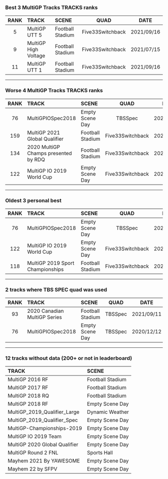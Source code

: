 ### Best 3 MultiGP Tracks TRACKS ranks
|RANK|TRACK|SCENE|QUAD|DATE|
|:---:|:---|:---|:---:|:---:|
|5|MultiGP UTT 5|Football Stadium|Five33Switchback|2021/09/16|
|9|MultiGP High Voltage|Football Stadium|Five33Switchback|2021/07/15|
|11|MultiGP UTT 1|Football Stadium|Five33Switchback|2021/09/16|
---
### Worse 4 MultiGP Tracks TRACKS ranks
|RANK|TRACK|SCENE|QUAD|DATE|
|:---:|:---|:---|:---:|:---:|
|76|MultiGPIOSpec2018|Empty Scene Day|TBSSpec|2020/12/12|
|159|MultiGP 2021 Global Qualifier|Football Stadium|Five33Switchback|2021/10/02|
|134|2020 MultiGP Champs presented by RDQ|Football Stadium|Five33Switchback|2021/12/10|
|122|MultiGP IO 2019 World Cup|Empty Scene Day|Five33Switchback|2021/02/03|
---
### Oldest 3 personal best
|RANK|TRACK|SCENE|QUAD|DATE|
|:---:|:---|:---|:---:|:---:|
|76|MultiGPIOSpec2018|Empty Scene Day|TBSSpec|2020/12/12|
|122|MultiGP IO 2019 World Cup|Empty Scene Day|Five33Switchback|2021/02/03|
|118|MultiGP 2019 Sport Championships|Football Stadium|Five33Switchback|2021/02/20|
---
### 2 tracks where TBS SPEC quad was used
|RANK|TRACK|SCENE|QUAD|DATE|
|:---:|:---|:---|:---:|:---:|
|93|2020 Canadian MultiGP Series|Football Stadium|TBSSpec|2021/09/11|
|76|MultiGPIOSpec2018|Empty Scene Day|TBSSpec|2020/12/12|
---
### 12 tracks without data (200+ or not in leaderboard)
|TRACK|SCENE|
|:---|:---|
|MultiGP 2016 RF|Football Stadium|
|MultiGP 2017 RF|Football Stadium|
|MultiGP 2018 RQ|Football Stadium|
|MultiGP 2018 RF|Empty Scene Day|
|MultiGP_2019_Qualifier_Large|Dynamic Weather|
|MultiGP_2019_Qualifier_Spec|Empty Scene Day|
|MultiGP-Championships-2019|Empty Scene Day|
|MultiGP IO 2019 Team|Empty Scene Day|
|MultiGP 2020 Global Qualifier|Empty Scene Day|
|MultiGP Round 2 FNL|Sports Hall|
|Mayhem 2021 By YAWESOME|Empty Scene Day|
|Mayhem 22 by SFPV|Empty Scene Day|
